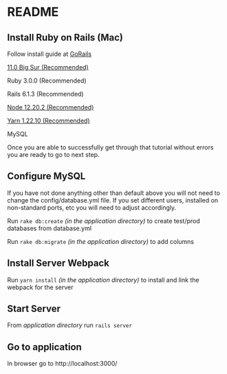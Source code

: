 # README

## Install Ruby on Rails (Mac)

Follow install guide at [GoRails](https://gorails.com/setup/osx/11.0-big-sur)

[11.0 Big Sur (Recommended)](https://gorails.com/setup/osx/11.0-big-sur)

Ruby 3.0.0 (Recommended)

Rails 6.1.3 (Recommended)

[Node 12.20.2 (Recommended)](https://nodejs.org/en/download/)

[Yarn 1.22.10 (Recommended)](https://classic.yarnpkg.com/en/docs/install/#mac-stable)

MySQL

Once you are able to successfully get through that tutorial without errors you are ready to go to next step.

## Configure MySQL

If you have not done anything other than default above you will not need to change the config/database.yml file.  If you set different users, installed on non-standard ports, etc you will need to adjust accordingly.

Run ```rake db:create``` _(in the application directory)_ to create test/prod databases from database.yml

Run ```rake db:migrate``` _(in the application directory)_ to add columns

## Install Server Webpack

Run ```yarn install``` _(in the application directory)_ to install and link the webpack for the server

## Start Server

From _application directory_ run ```rails server```

## Go to application

In browser go to http://localhost:3000/

